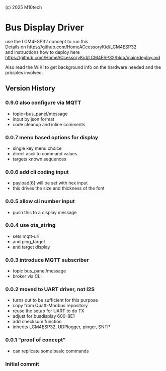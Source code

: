 (c) 2025 M10tech

# Bus Display Driver

use the LCM4ESP32 concept to run this  
Details on https://github.com/HomeACcessoryKid/LCM4ESP32  
and instructions how to deploy here  
https://github.com/HomeACcessoryKid/LCM4ESP32/blob/main/deploy.md  

Also read the WIKI to get background info on the hardware needed and the priciples involved.

## Version History

### 0.9.0 also configure via MQTT
- topic=bus_panel/message
- input by json format
- code cleanup and inline comments

### 0.0.7 menu based options for display
- single key menu choice
- direct ascii to command values
- targets known sequences

### 0.0.6 add cli coding input
- payload[6] will be set with hex input
- this drives the size and thickness of the font

### 0.0.5 allow cli number input
- push this to a display message

### 0.0.4 use ota_string
- sets mqtt-uri
- and ping_target
- and target display

### 0.0.3 introduce MQTT subscriber
- topic bus_panel/message
- broker via CLI

### 0.0.2 moved to UART driver, not I2S
- turns out to be sufficient for this purpose
- copy from Quatt-Modbus repository
- reuse the setup for UART to do TX
- adjust for busdisplay 600-8E1
- add checksum function
- inherits LCM4ESP32, UDPlogger, pinger, SNTP

### 0.0.1 "proof of concept"
- can replicate some basic commands

### Initial commit
